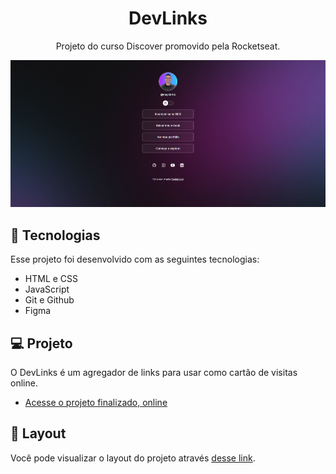 <h1 align="center"> DevLinks </h1>

<p align="center">
Projeto do curso Discover promovido pela Rocketseat.
</p>

<p align="center">
  <img alt="projeto DevLinks" src="./assets/projeto.png">
</p>

## 🚀 Tecnologias

Esse projeto foi desenvolvido com as seguintes tecnologias:

- HTML e CSS
- JavaScript
- Git e Github
- Figma

## 💻 Projeto

O DevLinks é um agregador de links para usar como cartão de visitas online.

- [Acesse o projeto finalizado, online](https://devlinks-pink.vercel.app/)

## 🔖 Layout

Você pode visualizar o layout do projeto através [desse link](https://www.figma.com/community/file/1187422022288947321).